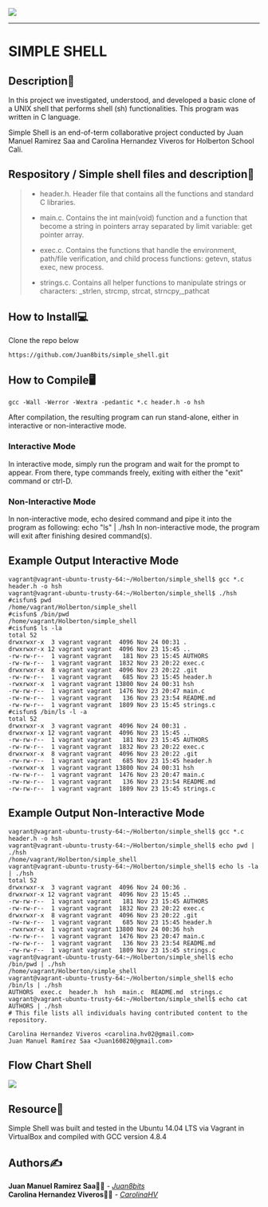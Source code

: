 ![ ](https://content.instructables.com/ORIG/FAF/EHV8/J2AWLJOC/FAFEHV8J2AWLJOC.jpg?frame=1)

-------------------------------------------------

# **SIMPLE SHELL**

## **Description:memo:**

In this project we investigated, understood, and developed a basic clone of a UNIX shell that performs shell (sh) functionalities. This program was written in C language.

Simple Shell is an end-of-term collaborative project conducted by Juan Manuel Ramirez Saa and Carolina Hernandez Viveros for Holberton School Cali.

## **Respository / Simple shell files and description:bookmark_tabs:**

> - header.h\. Header file that contains all the functions and standard C libraries.
>
> - main.c\. Contains the int main(void) function and a function that become a string in pointers array separated by limit variable: get pointer array.
>
> - exec.c\. Contains the functions that handle the environment, path/file verification, and child process functions: getevn, status exec, new process.
>
> - strings.c\. Contains all helper functions to manipulate strings or characters: _strlen, strcmp, strcat, strncpy,_pathcat
	  
	  
## **How to Install:computer:**

Clone the repo below

`https://github.com/Juan8bits/simple_shell.git` 

## **How to Compile:desktop_computer:**

`gcc -Wall -Werror -Wextra -pedantic *.c header.h -o hsh`

After compilation, the resulting program can run stand-alone, either in interactive or non-interactive mode.

### **Interactive Mode**

In interactive mode, simply run the program and wait for the prompt to appear. From there, type commands freely, exiting with either the "exit" command or ctrl-D.

### **Non-Interactive Mode**

In non-interactive mode, echo desired command and pipe it into the program as following:
echo "ls" | ./hsh
In non-interactive mode, the program will exit after finishing desired command(s).

## **Example Output Interactive Mode**
```Git Bash
vagrant@vagrant-ubuntu-trusty-64:~/Holberton/simple_shell$ gcc *.c header.h -o hsh
vagrant@vagrant-ubuntu-trusty-64:~/Holberton/simple_shell$ ./hsh
#cisfun$ pwd
/home/vagrant/Holberton/simple_shell
#cisfun$ /bin/pwd
/home/vagrant/Holberton/simple_shell
#cisfun$ ls -la
total 52
drwxrwxr-x  3 vagrant vagrant  4096 Nov 24 00:31 .
drwxrwxr-x 12 vagrant vagrant  4096 Nov 23 15:45 ..
-rw-rw-r--  1 vagrant vagrant   181 Nov 23 15:45 AUTHORS
-rw-rw-r--  1 vagrant vagrant  1832 Nov 23 20:22 exec.c
drwxrwxr-x  8 vagrant vagrant  4096 Nov 23 20:22 .git
-rw-rw-r--  1 vagrant vagrant   685 Nov 23 15:45 header.h
-rwxrwxr-x  1 vagrant vagrant 13800 Nov 24 00:31 hsh
-rw-rw-r--  1 vagrant vagrant  1476 Nov 23 20:47 main.c
-rw-rw-r--  1 vagrant vagrant   136 Nov 23 23:54 README.md
-rw-rw-r--  1 vagrant vagrant  1809 Nov 23 15:45 strings.c
#cisfun$ /bin/ls -l -a
total 52
drwxrwxr-x  3 vagrant vagrant  4096 Nov 24 00:31 .
drwxrwxr-x 12 vagrant vagrant  4096 Nov 23 15:45 ..
-rw-rw-r--  1 vagrant vagrant   181 Nov 23 15:45 AUTHORS
-rw-rw-r--  1 vagrant vagrant  1832 Nov 23 20:22 exec.c
drwxrwxr-x  8 vagrant vagrant  4096 Nov 23 20:22 .git
-rw-rw-r--  1 vagrant vagrant   685 Nov 23 15:45 header.h
-rwxrwxr-x  1 vagrant vagrant 13800 Nov 24 00:31 hsh
-rw-rw-r--  1 vagrant vagrant  1476 Nov 23 20:47 main.c
-rw-rw-r--  1 vagrant vagrant   136 Nov 23 23:54 README.md
-rw-rw-r--  1 vagrant vagrant  1809 Nov 23 15:45 strings.c
```

## **Example Output Non-Interactive Mode**
```
vagrant@vagrant-ubuntu-trusty-64:~/Holberton/simple_shell$ gcc *.c header.h -o hsh
vagrant@vagrant-ubuntu-trusty-64:~/Holberton/simple_shell$ echo pwd | ./hsh
/home/vagrant/Holberton/simple_shell
vagrant@vagrant-ubuntu-trusty-64:~/Holberton/simple_shell$ echo ls -la | ./hsh
total 52
drwxrwxr-x  3 vagrant vagrant  4096 Nov 24 00:36 .
drwxrwxr-x 12 vagrant vagrant  4096 Nov 23 15:45 ..
-rw-rw-r--  1 vagrant vagrant   181 Nov 23 15:45 AUTHORS
-rw-rw-r--  1 vagrant vagrant  1832 Nov 23 20:22 exec.c
drwxrwxr-x  8 vagrant vagrant  4096 Nov 23 20:22 .git
-rw-rw-r--  1 vagrant vagrant   685 Nov 23 15:45 header.h
-rwxrwxr-x  1 vagrant vagrant 13800 Nov 24 00:36 hsh
-rw-rw-r--  1 vagrant vagrant  1476 Nov 23 20:47 main.c
-rw-rw-r--  1 vagrant vagrant   136 Nov 23 23:54 README.md
-rw-rw-r--  1 vagrant vagrant  1809 Nov 23 15:45 strings.c
vagrant@vagrant-ubuntu-trusty-64:~/Holberton/simple_shell$ echo /bin/pwd | ./hsh
/home/vagrant/Holberton/simple_shell
vagrant@vagrant-ubuntu-trusty-64:~/Holberton/simple_shell$ echo /bin/ls | ./hsh
AUTHORS  exec.c  header.h  hsh  main.c  README.md  strings.c
vagrant@vagrant-ubuntu-trusty-64:~/Holberton/simple_shell$ echo cat AUTHORS | ./hsh
# This file lists all individuals having contributed content to the repository.

Carolina Hernandez Viveros <carolina.hv02@gmail.com>
Juan Manuel Ramírez Saa <Juan160820@gmail.com>
```
## Flow Chart Shell

![](https://i.ibb.co/4KnrWfq/Flowchart-Shell.jpg)


## **Resource:card_index:**

Simple Shell was built and tested in the Ubuntu 14.04 LTS via Vagrant in VirtualBox and compiled with GCC version 4.8.4

## **Authors:writing_hand:** 

**Juan Manuel Ramirez Saa:man_technologist:** - [*Juan8bits*](https://github.com/Juan8bits)\
**Carolina Hernandez Viveros:woman_technologist:** - [*CarolinaHV*](https://github.com/CarolinaHV)

[ ](https://img.shields.io/github/status/s/pulls/Juan8bits/simple_shell/1111)
